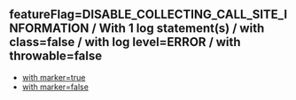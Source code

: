 ## featureFlag=DISABLE_COLLECTING_CALL_SITE_INFORMATION / With 1 log statement(s) / with class=false / with log level=ERROR / with throwable=false

* [with marker=true](marker-true/index.md)
* [with marker=false](marker-false/index.md)


